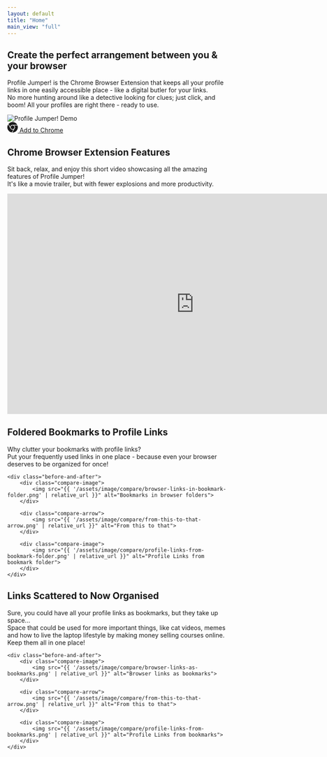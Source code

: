```yaml
---
layout: default
title: "Home"
main_view: "full"
---
```


<section class="centered">
    <h1 class="mission-header">Create the perfect <span class="mission-header-highlight">arrangement</span> between <span class="mission-header-highlight">you</span> & <span class="mission-header-highlight">your browser</span></h1>
    <p>
        Profile Jumper! is the Chrome Browser Extension that keeps all your profile links in one easily accessible place - like a digital butler for your links.<br/> 
        No more hunting around like a detective looking for clues; just click, and boom! All your profiles are right there - ready to use.
    </p>
</section>

<section class="together">
    <div class="demo-present">
        <img src="{{ '/assets/image/demo/profile-jumper-demo.gif' | relative_url }}" alt="Profile Jumper! Demo">
    </div> 
    <div class="demo-action">
        <div class="button-wrapper-main"> 
            <a href="https://chrome.google.com/webstore/detail/profile-jumper-jump-betwe/fgjjcaimpepmohgbbeaooecldlknlkef" class="large-button" role="button" target="_blank" rel="noopener noreferrer">
                <svg stroke="currentColor" fill="currentColor" stroke-width="0" role="img" viewBox="0 0 24 24" height="24px" width="24px" xmlns="http://www.w3.org/2000/svg"><path d="M12 0C8.21 0 4.831 1.757 2.632 4.501l3.953 6.848A5.454 5.454 0 0 1 12 6.545h10.691A12 12 0 0 0 12 0zM1.931 5.47A11.943 11.943 0 0 0 0 12c0 6.012 4.42 10.991 10.189 11.864l3.953-6.847a5.45 5.45 0 0 1-6.865-2.29zm13.342 2.166a5.446 5.446 0 0 1 1.45 7.09l.002.001h-.002l-5.344 9.257c.206.01.413.016.621.016 6.627 0 12-5.373 12-12 0-1.54-.29-3.011-.818-4.364zM12 16.364a4.364 4.364 0 1 1 0-8.728 4.364 4.364 0 0 1 0 8.728Z"></path></svg>
                Add to Chrome
            </a>
        </div>
    </div>
</section>

<section class="centered">
    <h2>Chrome Browser Extension Features</h2>
    <p>
        Sit back, relax, and enjoy this short video showcasing all the amazing features of Profile Jumper!<br/>
        It's like a movie trailer, but with fewer explosions and more productivity. 
    </p>
    <iframe width="853" height="505" src="https://www.youtube.com/embed/ohg4J0rqEv8?si=v1RMciY2ZAIcAOds" title="YouTube video player" frameborder="0" allow="accelerometer; autoplay; clipboard-write; encrypted-media; gyroscope; picture-in-picture; web-share" referrerpolicy="strict-origin-when-cross-origin" allowfullscreen></iframe>
</section>

<section class="centered">
    <h2>Foldered Bookmarks to Profile Links</h2>
    <p>Why clutter your bookmarks with profile links?<br/> Put your frequently used links in one place - because even your browser deserves to be organized for once!</p>

    <div class="before-and-after">
        <div class="compare-image">
            <img src="{{ '/assets/image/compare/browser-links-in-bookmark-folder.png' | relative_url }}" alt="Bookmarks in browser folders">
        </div>

        <div class="compare-arrow">
            <img src="{{ '/assets/image/compare/from-this-to-that-arrow.png' | relative_url }}" alt="From this to that">
        </div>

        <div class="compare-image">
            <img src="{{ '/assets/image/compare/profile-links-from-bookmark-folder.png' | relative_url }}" alt="Profile Links from bookmark folder">
        </div>
    </div>
</section>

<section class="centered">
    <h2>Links Scattered to Now Organised</h2>
    <p>Sure, you could have all your profile links as bookmarks, but they take up space...<br/> Space that could be used for more important things, like cat videos, memes and how to live the laptop lifestyle by making money selling courses online. Keep them all in one place!</p>

    <div class="before-and-after">
        <div class="compare-image">
            <img src="{{ '/assets/image/compare/browser-links-as-bookmarks.png' | relative_url }}" alt="Browser links as bookmarks">
        </div>

        <div class="compare-arrow">
            <img src="{{ '/assets/image/compare/from-this-to-that-arrow.png' | relative_url }}" alt="From this to that">
        </div>

        <div class="compare-image">
            <img src="{{ '/assets/image/compare/profile-links-from-bookmarks.png' | relative_url }}" alt="Profile Links from bookmarks">
        </div>
    </div>
</section>